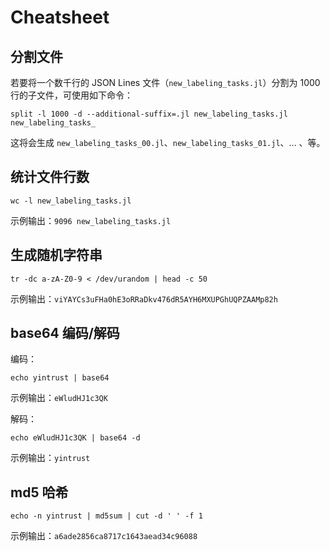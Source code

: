 # Cheatsheet

## 分割文件

若要将一个数千行的 JSON Lines 文件（`new_labeling_tasks.jl`）分割为 1000 行的子文件，可使用如下命令：

```shell
split -l 1000 -d --additional-suffix=.jl new_labeling_tasks.jl new_labeling_tasks_
```

这将会生成 `new_labeling_tasks_00.jl`、`new_labeling_tasks_01.jl`、... 、等。

## 统计文件行数

```shell
wc -l new_labeling_tasks.jl
```

示例输出：`9096 new_labeling_tasks.jl`

## 生成随机字符串

```shell
tr -dc a-zA-Z0-9 < /dev/urandom | head -c 50
```

示例输出：`viYAYCs3uFHa0hE3oRRaDkv476dR5AYH6MXUPGhUQPZAAMp82h`

## base64 编码/解码

编码：

```shell
echo yintrust | base64
```

示例输出：`eWludHJ1c3QK`

解码：

```shell
echo eWludHJ1c3QK | base64 -d
```

示例输出：`yintrust`

## md5 哈希

```shell
echo -n yintrust | md5sum | cut -d ' ' -f 1
```

示例输出：`a6ade2856ca8717c1643aead34c96088`
